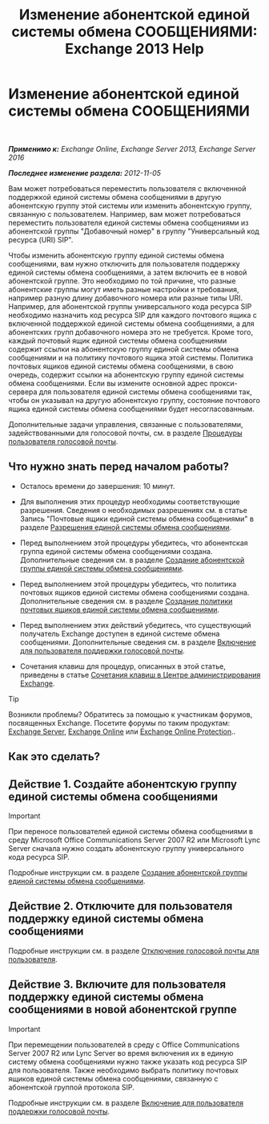 ﻿---
title: 'Изменение абонентской единой системы обмена СООБЩЕНИЯМИ: Exchange 2013 Help'
TOCTitle: Изменение абонентской единой системы обмена СООБЩЕНИЯМИ
ms:assetid: 4a6b6b6f-c61c-44e8-91dd-c5d28835f441
ms:mtpsurl: https://technet.microsoft.com/ru-ru/library/Ee633465(v=EXCHG.150)
ms:contentKeyID: 50487994
ms.date: 05/22/2018
mtps_version: v=EXCHG.150
ms.translationtype: MT
---

# Изменение абонентской единой системы обмена СООБЩЕНИЯМИ

 

_**Применимо к:** Exchange Online, Exchange Server 2013, Exchange Server 2016_

_**Последнее изменение раздела:** 2012-11-05_

Вам может потребоваться переместить пользователя с включенной поддержкой единой системы обмена сообщениями в другую абонентскую группу этой системы или изменить абонентскую группу, связанную с пользователем. Например, вам может потребоваться переместить пользователя единой системы обмена сообщениями из абонентской группы "Добавочный номер" в группу "Универсальный код ресурса (URI) SIP".

Чтобы изменить абонентскую группу единой системы обмена сообщениями, вам нужно отключить для пользователя поддержку единой системы обмена сообщениями, а затем включить ее в новой абонентской группе. Это необходимо по той причине, что разные абонентские группы могут иметь разные настройки и требования, например разную длину добавочного номера или разные типы URI. Например, для абонентской группы универсального кода ресурса SIP необходимо назначить код ресурса SIP для каждого почтового ящика с включенной поддержкой единой системы обмена сообщениями, а для абонентских групп добавочного номера это не требуется. Кроме того, каждый почтовый ящик единой системы обмена сообщениями содержит ссылки на абонентскую группу единой системы обмена сообщениями и на политику почтового ящика этой системы. Политика почтовых ящиков единой системы обмена сообщениями, в свою очередь, содержит ссылки на абонентскую группу единой системы обмена сообщениями. Если вы измените основной адрес прокси-сервера для пользователя единой системы обмена сообщениями так, чтобы он указывал на другую абонентскую группу, состояние почтового ящика единой системы обмена сообщениями будет несогласованным.

Дополнительные задачи управления, связанные с пользователями, задействованными для голосовой почты, см. в разделе [Процедуры пользователя голосовой почты](voice-mail-enabled-user-procedures-exchange-2013-help.md).

## Что нужно знать перед началом работы?

  - Осталось времени до завершения: 10 минут.

  - Для выполнения этих процедур необходимы соответствующие разрешения. Сведения о необходимых разрешениях см. в статье Запись "Почтовые ящики единой системы обмена сообщениями" в разделе [Разрешения единой системы обмена сообщениями](unified-messaging-permissions-exchange-2013-help.md).

  - Перед выполнением этой процедуры убедитесь, что абонентская группа единой системы обмена сообщениями создана. Дополнительные сведения см. в разделе [Создание абонентской группы единой системы обмена сообщениями](create-a-um-dial-plan-exchange-2013-help.md).

  - Перед выполнением этой процедуры убедитесь, что политика почтовых ящиков единой системы обмена сообщениями создана. Дополнительные сведения см. в разделе [Создание политики почтовых ящиков единой системы обмена сообщениями](create-a-um-mailbox-policy-exchange-2013-help.md).

  - Перед выполнением этих действий убедитесь, что существующий получатель Exchange доступен в единой системе обмена сообщениями. Дополнительные сведения см. в разделе [Включение для пользователя поддержки голосовой почты](enable-a-user-for-voice-mail-exchange-2013-help.md).

  - Сочетания клавиш для процедур, описанных в этой статье, приведены в статье [Сочетания клавиш в Центре администрирования Exchange](keyboard-shortcuts-in-the-exchange-admin-center-exchange-online-protection-help.md).

> [!TIP]  
> Возникли проблемы? Обратитесь за помощью к участникам форумов, посвященных Exchange. Посетите форумы по таким продуктам: <a href="https://go.microsoft.com/fwlink/p/?linkid=60612">Exchange Server</a>, <a href="https://go.microsoft.com/fwlink/p/?linkid=267542">Exchange Online</a> или <a href="https://go.microsoft.com/fwlink/p/?linkid=285351">Exchange Online Protection</a>..


## Как это сделать?

## Действие 1. Создайте абонентскую группу единой системы обмена сообщениями

> [!IMPORTANT]  
> При переносе пользователей единой системы обмена сообщениями в среду Microsoft Office Communications Server 2007 R2 или Microsoft Lync Server сначала нужно создать абонентскую группу универсального кода ресурса SIP.


Подробные инструкции см. в разделе [Создание абонентской группы единой системы обмена сообщениями](create-a-um-dial-plan-exchange-2013-help.md).

## Действие 2. Отключите для пользователя поддержку единой системы обмена сообщениями

Подробные инструкции см. в разделе [Отключение голосовой почты для пользователя](disable-voice-mail-for-a-user-exchange-2013-help.md).

## Действие 3. Включите для пользователя поддержку единой системы обмена сообщениями в новой абонентской группе

> [!IMPORTANT]  
> При перемещении пользователей в среду с Office Communications Server 2007 R2 или Lync Server во время включения их в единую систему обмена сообщениями нужно также указать код ресурса SIP для пользователя. Также необходимо выбрать политику почтовых ящиков единой системы обмена сообщениями, связанную с абонентской группой протокола SIP.


Подробные инструкции см. в разделе [Включение для пользователя поддержки голосовой почты](enable-a-user-for-voice-mail-exchange-2013-help.md).

